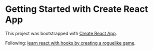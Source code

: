 # Getting Started with Create React App

This project was bootstrapped with [Create React App](https://github.com/facebook/create-react-app).

Following: [learn react with hooks by creating a roguelike game](https://www.udemy.com/course/react-learn-react-with-hooks-by-creating-a-roguelike-game/).
